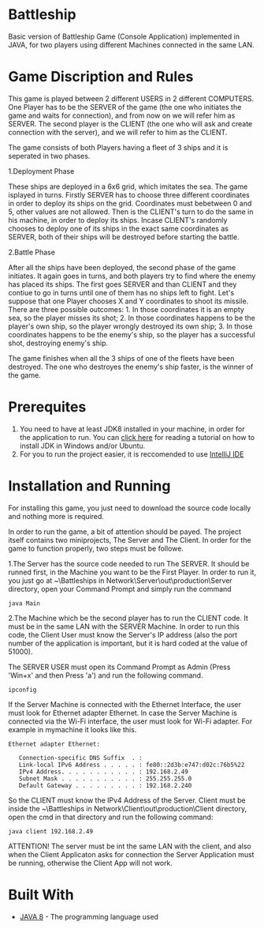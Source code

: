 # Battleship
Basic version of Battleship Game (Console Application) implemented in JAVA, for two players using different Machines connected in the same LAN.

# Game Discription and Rules

This game is played between 2 different USERS in 2 different COMPUTERS. One Player has to be the SERVER of the game (the one who
initiates the game and waits for connection), and from now on we will refer him as SERVER. The second player is the CLIENT (the one who
will ask and create connection with the server), and we will refer to him as the CLIENT. 

The game consists of both Players having a fleet of 3 ships and it is seperated in two phases. 

1.Deployment Phase

  These ships are deployed in a 6x6 grid, which imitates the sea. The game isplayed in turns. Firstly SERVER has to choose three different 
  coordinates in order to deploy its ships on the grid. Coordinates must bebetween 0 and 5, other values are not allowed. Then is the 
  CLIENT's turn to do the same in his machine, in order to deploy its ships. Incase CLIENT's randomly chooses to deploy one of its ships 
  in the exact same coordinates as SERVER, both of their ships will be destroyed before starting the battle.

2.Battle Phase

  After all the ships have been deployed, the second phase of the game initiates. It again goes in turns, and both players try to find
  where the enemy has placed its ships. The first goes SERVER and than CLIENT and they contiue to go in turns until one of them has no
  ships left to fight.
  Let's suppose that one Player chooses X and Y coordinates to shoot its missile. There are three possible outcomes: 1. In those 
  coordinates it is an empty sea, so the player misses its shot; 2. In those coordinates happens to be the player's own ship, so the 
  player wrongly destroyed its own ship; 3. In those coordinates happens to be the enemy's ship, so the player has a successful shot,
  destroying enemy's ship.
 
The game finishes when all the 3 ships of one of the fleets have been destroyed. The one who destroyes the enemy's ship faster, is the
winner of the game.

# Prerequites
1. You need to have at least JDK8 installed in your machine, in order for the application to run. You can [click here](https://www3.ntu.edu.sg/home/ehchua/programming/howto/JDK_Howto.html)
for reading a tutorial on how to install JDK in Windows and/or Ubuntu.
2. For you to run the project easier, it is reccomended to use [IntelliJ IDE](https://www.jetbrains.com/idea/download/#section=windows)

# Installation and Running

For installing this game, you just need to download the source code locally and nothing more is required.

In order to run the game, a bit of attention should be payed. The project itself contains two miniprojects, The Server and The Client.
In order for the game to function properly, two steps must be followe.

1.The Server has the source code needed to run The SERVER. It should be runned first, in the Machine you want to be the First Player.
In order to run it, you just go at ~\Battleships in Network\Server\out\production\Server directory, open your Command Prompt and
simply run the command
    
    java Main
 
2.The Machine which be the second player has to run the CLIENT code. It must be in the same LAN with the SERVER Machine. 
In order to run this code, the Client User must know the Server's IP address (also the port number of the application is important,
but it is hard coded at the value of 51000).

The SERVER USER must open its Command Prompt as Admin (Press 'Win+x' and then Press 'a') and run the following command. 

    ipconfig
    
If the Server Machine is connected with the Ethernet Interface, the user must look for Ethernet adapter Ethernet. In case 
the Server Machine is connected via the Wi-Fi interface, the user must look for Wi-Fi adapter. For example in mymachine it looks
like this.

    Ethernet adapter Ethernet:

       Connection-specific DNS Suffix  . :
       Link-local IPv6 Address . . . . . : fe80::2d3b:e747:d02c:76b5%22
       IPv4 Address. . . . . . . . . . . : 192.168.2.49
       Subnet Mask . . . . . . . . . . . : 255.255.255.0
       Default Gateway . . . . . . . . . : 192.168.2.240


So the CLIENT must know the IPv4 Address of the Server. Client must be inside the ~\Battleships in Network\Client\out\production\Client
directory, open the cmd in that directory and run the following command:

    java client 192.168.2.49

ATTENTION! The server must be int the same LAN with the client, and also when the Client Applicaton asks for connection the Server 
Application must be running, otherwise the Client App will not work.

# Built With

* [JAVA 8](https://www.java.com/en/download/) - The programming language used

